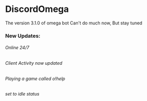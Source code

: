 # DiscordOmega
The version 3.1.0 of omega bot
Can't do much now, But stay tuned
### New Updates:

###### Online 24/7 
###### Client Activity now updated
###### Playing a game called o!help
###### set to idle status
